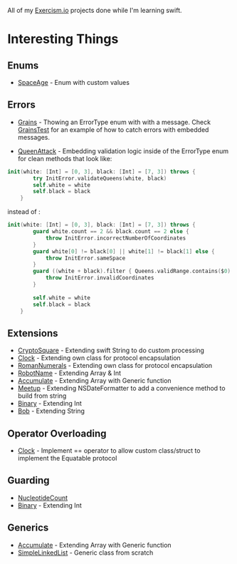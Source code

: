 All of my [Exercism.io](http://exercisim.io) projects done while I'm learning swift.

# Interesting Things

## Enums

* [SpaceAge](swift/space-age/Sources/SpaceAge.swift) - Enum with custom values

## Errors

* [Grains](swift/grains/Sources/Grains.swift) - Thowing an ErrorType enum with with a message.  Check [GrainsTest](swift/grains/Sources/Grains.swift) for an example of how to catch errors with embedded messages.

* [QueenAttack](swift/queen-attack/Sources/QueenAttack.swift) - Embedding validation logic inside of the ErrorType enum for clean methods that look like:
```swift
init(white: [Int] = [0, 3], black: [Int] = [7, 3]) throws {
        try InitError.validateQueens(white, black)
        self.white = white
        self.black = black
    }
```
instead of :
```swift
init(white: [Int] = [0, 3], black: [Int] = [7, 3]) throws {
        guard white.count == 2 && black.count == 2 else {
            throw InitError.incorrectNumberOfCoordinates
        }
        guard white[0] != black[0] || white[1] != black[1] else {
            throw InitError.sameSpace
        }
        guard ((white + black).filter { Queens.validRange.contains($0) }).count == 4 else {
            throw InitError.invalidCoordinates
        }
        
        self.white = white
        self.black = black
    }
```

## Extensions

* [CryptoSquare](swift/crypto-square/Sources/CryptoSquare.swift) - Extending swift String to do custom processing
* [Clock](swift/clock/Sources/Clock.swift) - Extending own class for protocol encapsulation
* [RomanNumerals](swift/roman-numerals/Sources/RomanNumerals.swift) - Extending own class for protocol encapsulation
* [RobotName](swift/robot-name/Sources/RobotName.swift) - Extending Array & Int
* [Accumulate](swift/accumulate/Sources/Accumulate.swift) - Extending Array with Generic function
* [Meetup](swift/meetup/Sources/Meetup.swift) - Extending NSDateFormatter to add a convenience method to build from string
* [Binary](swift/binary/Sources/Binary.swift) - Extending Int
* [Bob](swift/bob/Sources/Bob.swift) - Extending String

## Operator Overloading

* [Clock](swift/clock/Sources/Clock.swift) - Implement == operator to allow custom class/struct to implement the Equatable protocol

## Guarding

* [NucleotideCount](swift/nucleotide-count/Sources/NucleotideCount.swift)
* [Binary](swift/binary/Sources/Binary.swift) - Extending Int


## Generics

* [Accumulate](swift/accumulate/Sources/Accumulate.swift) - Extending Array with Generic function
* [SimpleLinkedList](swift/simple-linked-list/Sources/SimpleLinkedList.swift) - Generic class from scratch
